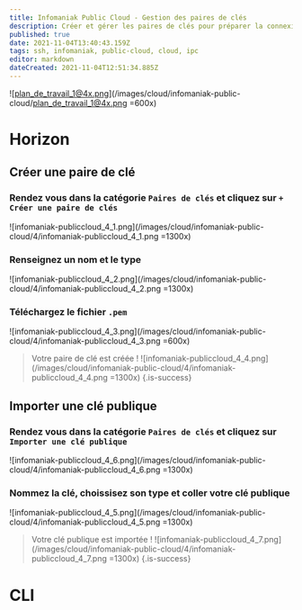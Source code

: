 ```yaml
---
title: Infomaniak Public Cloud - Gestion des paires de clés
description: Créer et gérer les paires de clés pour préparer la connexion SSH
published: true
date: 2021-11-04T13:40:43.159Z
tags: ssh, infomaniak, public-cloud, cloud, ipc
editor: markdown
dateCreated: 2021-11-04T12:51:34.885Z
---
```


![plan_de_travail_1@4x.png](/images/cloud/infomaniak-public-cloud/plan_de_travail_1@4x.png =600x)
# Horizon
## Créer une paire de clé
### Rendez vous dans la catégorie `Paires de clés` et cliquez sur `+ Créer une paire de clés`
![infomaniak-publiccloud_4_1.png](/images/cloud/infomaniak-public-cloud/4/infomaniak-publiccloud_4_1.png =1300x)
### Renseignez un nom et le type
![infomaniak-publiccloud_4_2.png](/images/cloud/infomaniak-public-cloud/4/infomaniak-publiccloud_4_2.png =1300x)
### Téléchargez le fichier `.pem`
![infomaniak-publiccloud_4_3.png](/images/cloud/infomaniak-public-cloud/4/infomaniak-publiccloud_4_3.png =600x)

> Votre paire de clé est créée !
> ![infomaniak-publiccloud_4_4.png](/images/cloud/infomaniak-public-cloud/4/infomaniak-publiccloud_4_4.png =1300x)
{.is-success}


## Importer une clé publique
### Rendez vous dans la catégorie `Paires de clés` et cliquez sur ` Importer une clé publique`
![infomaniak-publiccloud_4_6.png](/images/cloud/infomaniak-public-cloud/4/infomaniak-publiccloud_4_6.png =1300x)
### Nommez la clé, choissisez son type et coller votre clé publique
![infomaniak-publiccloud_4_5.png](/images/cloud/infomaniak-public-cloud/4/infomaniak-publiccloud_4_5.png =1300x)

> Votre clé publique est importée !
> ![infomaniak-publiccloud_4_7.png](/images/cloud/infomaniak-public-cloud/4/infomaniak-publiccloud_4_7.png =1300x)
{.is-success}

# CLI
